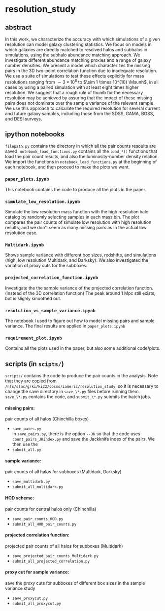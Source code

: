 # resolution_study
## abstract
In this work, we characterize the accuracy with which simulations of a given resolution can model galaxy clustering statistics.  We focus on models in which galaxies are directly matched to resolved halos and subhalos in simulations, using the subhalo abundance matching approach.
We investigate different abundance matching proxies and a range of galaxy number densities.  We present a model which characterizes the missing pairs in the 3D two-point correlation function due to inadequate resolution. We use a suite of simulations to test these effects explicitly for mass resolutions ranging from $\sim 3 \times 10^8$ to $\sim 1 \times 10^{10} \Msunh$, in all cases by using a paired simulation with at least eight times higher resolution. We suggest that a rough rule of thumb for the necessary resolution may be achieved by assuring that the impact of these missing pairs does not dominate over the sample variance of the relevant sample.
We use this approach to calculate the required resolution for several current and future galaxy samples, including those from the SDSS, GAMA, BOSS, and DESI surveys.

## ipython notebooks
`filepath.py` contains the directory in which all the pair counts resoults are saved. `notebook_load_functions.py` contains all the `load_*()` functions that load the pair count results, and also the luminosity-number density relation. We import the functions in `notebook_load_functions.py` at the beginning of each notebook, and then proceed to make the plots we want.

### `paper_plots.ipynb`
This notebook contains the code to produce all the plots in the paper.

### `simulate_low_resolution.ipynb`
Simulate the low resolution mass function with the high resolution halo catalog by randomly selecting samples in each mass bin. The plot compares the pair counts of simulate low resolution with high resolution results, and we don't seem as many missing pairs as in the actual low resolution case.

### `Multidark.ipynb`
Shows sample variance with different box sizes, redshifts, and simulations (high, low resolution Multidark, and Darksky). We also investigated the variation of proxy cuts for the subboxes.

### `projected_correlation_function.ipynb`
Investigate the the sample variance of the projected correlation function.(instead of the 3D correlation function) The peak around 1 Mpc still exists, but is slighly smoothed out.

### `resolution_vs_sample_variance.ipynb`
The notebook I used to figure out how to model missing pairs and sample variance. The final results are applied in `paper_plots.ipynb`

### `requirement_plot.ipynb`
Contains all the plots used in the paper, but also some additional code/plots.


## scripts (in `scipts/`)
`scripts/` contains the code to produce the pair counts in the analysis. Note that they are copied from `/nfs/slac/g/ki/ki22/cosmo/iameric/resolution_study`, so it is necessary to change the save directory in `save_\*.py` files before running them. `save_\*.py` contains the code, and `submit_\*.py` submits the batch jobs.
#### missing pairs: 
pair counts of all halos (Chinchilla boxes)  

* `save_pairs.py`  
in `save_pairs.py`, there is the option `--JK` so that the code uses `count_pairs_JKindex.py` and save the Jackknife index of the pairs. We then use the 
* `submit_all.py`  

#### sample variance: 
pair counts of all halos for subboxes (Multidark, Darksky)
* `save_multidark.py`  
* `submit_all_multidark.py`

#### HOD scheme: 
pair counts for central halos only (Chinchilla)
* `save_pair_counts_HOD.py`
* `submit_all_HOD_pair_counts.py`

#### projected correlation function: 
projected pair counts of all halos for subboxes (Multidark)
* `save_projected_pair_counts_Multidark.py`
* `submit_all_projected_correlation.py`

#### proxy cut for sample variance:
save the proxy cuts for subboxes of different box sizes in the sample variance study
* `save_proxycut.py`
* `submit_all_proxycut.py`







